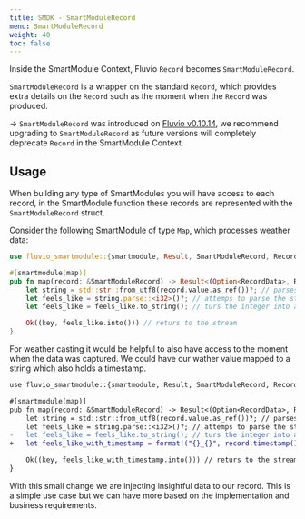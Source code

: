 ```yaml
---
title: SMDK - SmartModuleRecord
menu: SmartModuleRecord
weight: 40
toc: false
---
```


Inside the SmartModule Context, Fluvio `Record` becomes `SmartModuleRecord`.

`SmartModuleRecord` is a wrapper on the standard `Record`, which provides extra
details on the `Record` such as the moment when the `Record` was produced.

-> `SmartModuleRecord` was introduced on [Fluvio v0.10.14][1], we recommend upgrading to `SmartModuleRecord` as future versions will completely deprecate `Record` in the SmartModule Context.

## Usage

When building any type of SmartModules you will have access to each record, in
the SmartModule function these records are represented with the
`SmartModuleRecord` struct.

Consider the following SmartModule of type `Map`, which processes weather data:

```rust
use fluvio_smartmodule::{smartmodule, Result, SmartModuleRecord, RecordData};

#[smartmodule(map)]
pub fn map(record: &SmartModuleRecord) -> Result<(Option<RecordData>, RecordData)> {
    let string = std::str::from_utf8(record.value.as_ref())?; // parses UTF-8 string from bytes
    let feels_like = string.parse::<i32>()?; // attemps to parse the string value into a `i32`
    let feels_like = feels_like.to_string(); // turs the integer into a string

    Ok((key, feels_like.into())) // returs to the stream
}
```

For weather casting it would be helpful to also have access to the moment when
the data was captured. We could have our wather value mapped to a string which
also holds a timestamp.

```diff
use fluvio_smartmodule::{smartmodule, Result, SmartModuleRecord, RecordData};

#[smartmodule(map)]
pub fn map(record: &SmartModuleRecord) -> Result<(Option<RecordData>, RecordData)> {
    let string = std::str::from_utf8(record.value.as_ref())?; // parses UTF-8 string from bytes
    let feels_like = string.parse::<i32>()?; // attemps to parse the string value into a `i32`
-   let feels_like = feels_like.to_string(); // turs the integer into a string
+   let feels_like_with_timestamp = format!("{}_{}", record.timestamp(), feels_like);

    Ok((key, feels_like_with_timestamp.into())) // returs to the stream
}
```

With this small change we are injecting insightful data to our record. This is
a simple use case but we can have more based on the implementation and business
requirements.

[1]: https://github.com/infinyon/fluvio/blob/master/CHANGELOG.md#platform-version-01014---2023-07-28
